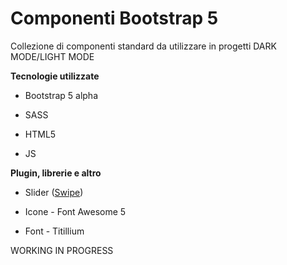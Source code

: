 
  

# Componenti Bootstrap 5

  

Collezione di componenti standard da utilizzare in progetti DARK MODE/LIGHT MODE


  

**Tecnologie utilizzate**

- Bootstrap 5 alpha

- SASS

- HTML5

- JS

  
  

**Plugin, librerie e altro**

- Slider ([Swipe](https://swiperjs.com/))

- Icone - Font Awesome 5

- Font - Titillium


WORKING IN PROGRESS